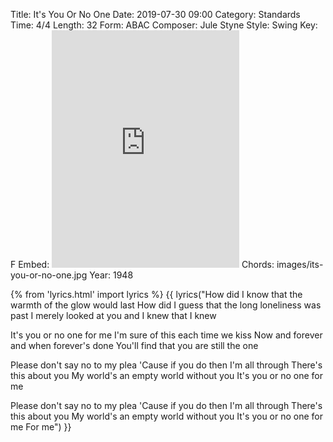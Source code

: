 Title: It's You Or No One
Date: 2019-07-30 09:00
Category: Standards
Time: 4/4
Length: 32
Form: ABAC
Composer: Jule Styne
Style: Swing
Key: F
Embed: <iframe src="https://open.spotify.com/embed/playlist/1QegZezFIYsdgrwWyyV5BC" width="300" height="380" frameborder="0" allowtransparency="true" allow="encrypted-media"></iframe>
Chords: images/its-you-or-no-one.jpg
Year: 1948

{% from 'lyrics.html' import lyrics %}
{{ lyrics("How did I know that the warmth of the glow would last
How did I guess that the long loneliness was past
I merely looked at you and I knew that I knew

It's you or no one for me
I'm sure of this each time we kiss
Now and forever and when forever's done
You'll find that you are still the one

Please don't say no to my plea
'Cause if you do then I'm all through
There's this about you
My world's an empty world without you
It's you or no one for me

Please don't say no to my plea
'Cause if you do then I'm all through
There's this about you
My world's an empty world without you
It's you or no one for me
For me") }}
